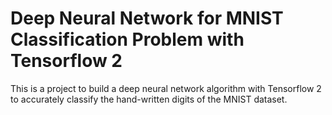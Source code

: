 # Deep Neural Network for MNIST Classification Problem with Tensorflow 2
 This is a project to build a deep neural network algorithm with Tensorflow 2 to accurately classify the hand-written digits of the MNIST dataset.
